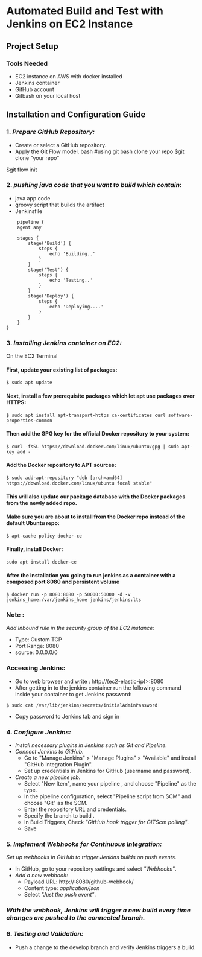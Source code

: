 # Automated Build and Test with Jenkins on EC2 Instance



## Project Setup

### Tools Needed
- EC2 instance on AWS with docker installed
- Jenkins container 
- GitHub account
- Gitbash on your local host

## Installation and Configuration Guide
### 1. *Prepare GitHub Repository:*
   - Create or select a GitHub repository.
   - Apply the Git Flow model.
bash
#using git bash clone your repo
$git clone "your repo"

$git flow init


### 2. *pushing java code that you want to build which contain:*
   - java app code
   - groovy script that builds the artifact
   - Jenkinsfile

```
    pipeline {
    agent any

    stages {
        stage('Build') {
            steps {
                echo 'Building..'
            }
        }
        stage('Test') {
            steps {
                echo 'Testing..'
            }
        }
        stage('Deploy') {
            steps {
                echo 'Deploying....'
            }
        }
    }
}

```




### 3. *Installing Jenkins container on EC2:*

On the EC2 Terminal

#### First, update your existing list of packages:

```
$ sudo apt update
```
#### Next, install a few prerequisite packages which let apt use packages over HTTPS:
```
$ sudo apt install apt-transport-https ca-certificates curl software-properties-common
```
#### Then add the GPG key for the official Docker repository to your system:
```
$ curl -fsSL https://download.docker.com/linux/ubuntu/gpg | sudo apt-key add -
```
#### Add the Docker repository to APT sources:
```
$ sudo add-apt-repository "deb [arch=amd64] https://download.docker.com/linux/ubuntu focal stable"
```
#### This will also update our package database with the Docker packages from the newly added repo.

#### Make sure you are about to install from the Docker repo instead of the default Ubuntu repo:
```
$ apt-cache policy docker-ce
```
#### Finally, install Docker:
```
sudo apt install docker-ce
```
#### After the installation you going to run jenkins as a container with a composed port 8080 and persistent volume
```
$ docker run -p 8080:8080 -p 50000:50000 -d -v jenkins_home:/var/jenkins_home jenkins/jenkins:lts
```

### Note :
*Add Inbound rule in the security group of the EC2 instance:*
- Type: Custom TCP
- Port Range: 8080
- source: 0.0.0.0/0

### Accessing Jenkins:
- Go to web browser and write : http://(ec2-elastic-ip)>:8080
- After getting in to the jenkins container run the following command inside your container to get Jenkins password:
```
$ sudo cat /var/lib/jenkins/secrets/initialAdminPassword
```
- Copy password to Jenkins tab and sign in


### 4. *Configure Jenkins:*
   - *Install necessary plugins in Jenkins such as Git and Pipeline.*
   - *Connect Jenkins to GitHub.*
        - Go to "Manage Jenkins" > "Manage Plugins" > "Available" and install "GitHub Integration Plugin".
     - Set up credentials in Jenkins for GitHub (username and password).
   - *Create a new pipeline job.*
     - Select "New Item", name your pipeline , and choose "Pipeline" as the type.
     - In the pipeline configuration, select "Pipeline script from SCM" and choose "Git" as the SCM.
     - Enter the repository URL and credentials.
     - Specify the branch to build .
     - In Build Triggers, Check *"GitHub hook trigger for GITScm polling"*.
     - Save

### 5. *Implement Webhooks for Continuous Integration:*
*Set up webhooks in GitHub to trigger Jenkins builds on push events.*
- In GitHub, go to your repository settings and select *"Webhooks"*.
- *Add a new webhook:*
   - Payload URL: http://<your-jenkins-url>:8080/github-webhook/
   - Content type: *application/json*
   - Select *"Just the push event"*.
  
### *With the webhook, Jenkins will trigger a new build every time changes are pushed to the connected branch.*

### 6. *Testing and Validation:*
   - Push a change to the develop branch and verify Jenkins triggers a build.
   
